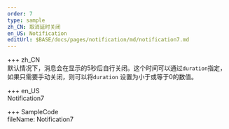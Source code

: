 ```yaml
--- 
order: 7
type: sample
zh_CN: 取消延时关闭
en_US: Notification
editUrl: $BASE/docs/pages/notification/md/notification7.md
---
```


+++ zh_CN  
默认情况下，消息会在显示的5秒后自行关闭。这个时间可以通过<Code>duration</Code>指定，如果只需要手动关闭，则可以将<Code>duration</Code>
设置为小于或等于0的数值。
    
    
+++ en_US  
Notification7

+++ SampleCode  
fileName: Notification7
